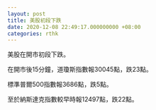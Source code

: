 ```yaml
---
layout: post
title: 美股初段下跌
date: 2020-12-08 22:49:17.000000000 +08:00
categories: rthk
---
```


美股在開市初段下跌。

在開市後15分鐘，道瓊斯指數報30045點，跌23點。

標準普爾500指數報3686點，跌5點。

至於納斯達克指數較早時報12497點，跌22點。
